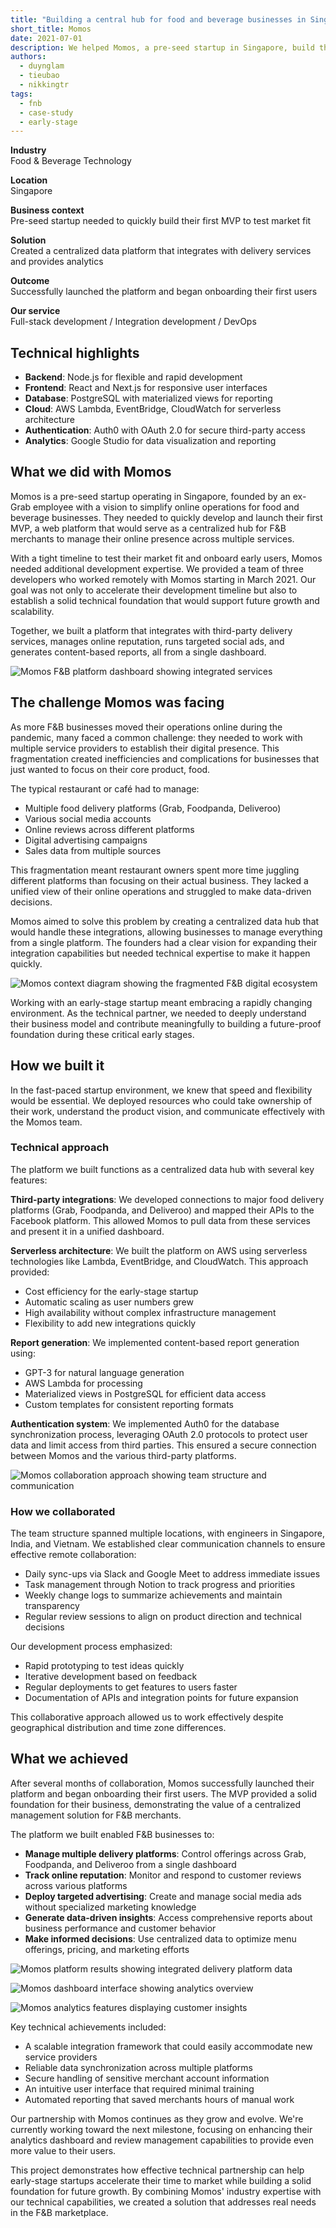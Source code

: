 ```yaml
---
title: "Building a central hub for food and beverage businesses in Singapore"
short_title: Momos
date: 2021-07-01
description: We helped Momos, a pre-seed startup in Singapore, build their first MVP, a centralized data hub that simplifies online operations for food and beverage businesses through third-party integrations and data analytics.
authors: 
  - duynglam
  - tieubao
  - nikkingtr
tags: 
  - fnb
  - case-study
  - early-stage
---
```


**Industry**\
Food & Beverage Technology

**Location**\
Singapore

**Business context**\
Pre-seed startup needed to quickly build their first MVP to test market fit

**Solution**\
Created a centralized data platform that integrates with delivery services and provides analytics

**Outcome**\
Successfully launched the platform and began onboarding their first users

**Our service**\
Full-stack development / Integration development / DevOps

## Technical highlights

- **Backend**: Node.js for flexible and rapid development
- **Frontend**: React and Next.js for responsive user interfaces
- **Database**: PostgreSQL with materialized views for reporting
- **Cloud**: AWS Lambda, EventBridge, CloudWatch for serverless architecture
- **Authentication**: Auth0 with OAuth 2.0 for secure third-party access
- **Analytics**: Google Studio for data visualization and reporting

## What we did with Momos

Momos is a pre-seed startup operating in Singapore, founded by an ex-Grab employee with a vision to simplify online operations for food and beverage businesses. They needed to quickly develop and launch their first MVP, a web platform that would serve as a centralized hub for F&B merchants to manage their online presence across multiple services.

With a tight timeline to test their market fit and onboard early users, Momos needed additional development expertise. We provided a team of three developers who worked remotely with Momos starting in March 2021. Our goal was not only to accelerate their development timeline but also to establish a solid technical foundation that would support future growth and scalability.

Together, we built a platform that integrates with third-party delivery services, manages online reputation, runs targeted social ads, and generates content-based reports, all from a single dashboard.

![Momos F&B platform dashboard showing integrated services](assets/momos-main.webp)

## The challenge Momos was facing

As more F&B businesses moved their operations online during the pandemic, many faced a common challenge: they needed to work with multiple service providers to establish their digital presence. This fragmentation created inefficiencies and complications for businesses that just wanted to focus on their core product, food.

The typical restaurant or café had to manage:

- Multiple food delivery platforms (Grab, Foodpanda, Deliveroo)
- Various social media accounts
- Online reviews across different platforms
- Digital advertising campaigns
- Sales data from multiple sources

This fragmentation meant restaurant owners spent more time juggling different platforms than focusing on their actual business. They lacked a unified view of their online operations and struggled to make data-driven decisions.

Momos aimed to solve this problem by creating a centralized data hub that would handle these integrations, allowing businesses to manage everything from a single platform. The founders had a clear vision for expanding their integration capabilities but needed technical expertise to make it happen quickly.

![Momos context diagram showing the fragmented F&B digital ecosystem](assets/momos-context.webp)

Working with an early-stage startup meant embracing a rapidly changing environment. As the technical partner, we needed to deeply understand their business model and contribute meaningfully to building a future-proof foundation during these critical early stages.

## How we built it

In the fast-paced startup environment, we knew that speed and flexibility would be essential. We deployed resources who could take ownership of their work, understand the product vision, and communicate effectively with the Momos team.

### Technical approach

The platform we built functions as a centralized data hub with several key features:

**Third-party integrations**: We developed connections to major food delivery platforms (Grab, Foodpanda, and Deliveroo) and mapped their APIs to the Facebook platform. This allowed Momos to pull data from these services and present it in a unified dashboard.

**Serverless architecture**: We built the platform on AWS using serverless technologies like Lambda, EventBridge, and CloudWatch. This approach provided:

- Cost efficiency for the early-stage startup
- Automatic scaling as user numbers grew
- High availability without complex infrastructure management
- Flexibility to add new integrations quickly

**Report generation**: We implemented content-based report generation using:

- GPT-3 for natural language generation
- AWS Lambda for processing
- Materialized views in PostgreSQL for efficient data access
- Custom templates for consistent reporting formats

**Authentication system**: We implemented Auth0 for the database synchronization process, leveraging OAuth 2.0 protocols to protect user data and limit access from third parties. This ensured a secure connection between Momos and the various third-party platforms.

![Momos collaboration approach showing team structure and communication](assets/momos-collaboration.webp)

### How we collaborated

The team structure spanned multiple locations, with engineers in Singapore, India, and Vietnam. We established clear communication channels to ensure effective remote collaboration:

- Daily sync-ups via Slack and Google Meet to address immediate issues
- Task management through Notion to track progress and priorities
- Weekly change logs to summarize achievements and maintain transparency
- Regular review sessions to align on product direction and technical decisions

Our development process emphasized:

- Rapid prototyping to test ideas quickly
- Iterative development based on feedback
- Regular deployments to get features to users faster
- Documentation of APIs and integration points for future expansion

This collaborative approach allowed us to work effectively despite geographical distribution and time zone differences.

## What we achieved

After several months of collaboration, Momos successfully launched their platform and began onboarding their first users. The MVP provided a solid foundation for their business, demonstrating the value of a centralized management solution for F&B merchants.

The platform we built enabled F&B businesses to:

- **Manage multiple delivery platforms**: Control offerings across Grab, Foodpanda, and Deliveroo from a single dashboard
- **Track online reputation**: Monitor and respond to customer reviews across various platforms
- **Deploy targeted advertising**: Create and manage social media ads without specialized marketing knowledge
- **Generate data-driven insights**: Access comprehensive reports about business performance and customer behavior
- **Make informed decisions**: Use centralized data to optimize menu offerings, pricing, and marketing efforts

![Momos platform results showing integrated delivery platform data](assets/momos-result1.webp)

![Momos dashboard interface showing analytics overview](assets/momos-result2.webp)

![Momos analytics features displaying customer insights](assets/momos-result3.webp)

Key technical achievements included:

- A scalable integration framework that could easily accommodate new service providers
- Reliable data synchronization across multiple platforms
- Secure handling of sensitive merchant account information
- An intuitive user interface that required minimal training
- Automated reporting that saved merchants hours of manual work

Our partnership with Momos continues as they grow and evolve. We're currently working toward the next milestone, focusing on enhancing their analytics dashboard and review management capabilities to provide even more value to their users.

This project demonstrates how effective technical partnership can help early-stage startups accelerate their time to market while building a solid foundation for future growth. By combining Momos' industry expertise with our technical capabilities, we created a solution that addresses real needs in the F&B marketplace.
